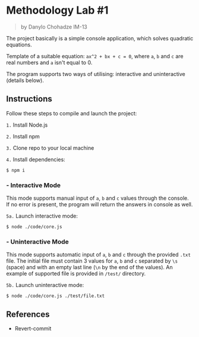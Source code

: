 # Methodology Lab #1
> by Danylo Chohadze IM-13

The project basically is a simple console application, which solves quadratic equations.

Template of a suitable equation:
`ax^2 + bx + c = 0`, where `a`, `b` and `c` are real numbers and `a` isn't equal to 0.

The program supports two ways of utilising: interactive and uninteractive (details below).

## Instructions

Follow these steps to compile and launch the project:

`1.` Install Node.js

`2.` Install npm

`3.` Clone repo to your local machine

`4.` Install dependencies:
```
$ npm i
```

### - Interactive Mode

This mode supports manual input of `a`, `b` and `c` values through the console. If no error is present, the program will return the answers in console as well.

`5a.` Launch interactive mode:
```
$ node ./code/core.js
```

### - Uninteractive Mode

This mode supports automatic input of `a`, `b` and `c` through the provided `.txt` file. The initial file must contain 3 values for `a`, `b` and `c` separated by `\s` (space) and with an empty last line (`\n` by the end of the values). An example of supported file is provided in `/test/` directory.

`5b.` Launch uninteractive mode:
```
$ node ./code/core.js ./test/file.txt
```

## References

- Revert-commit
